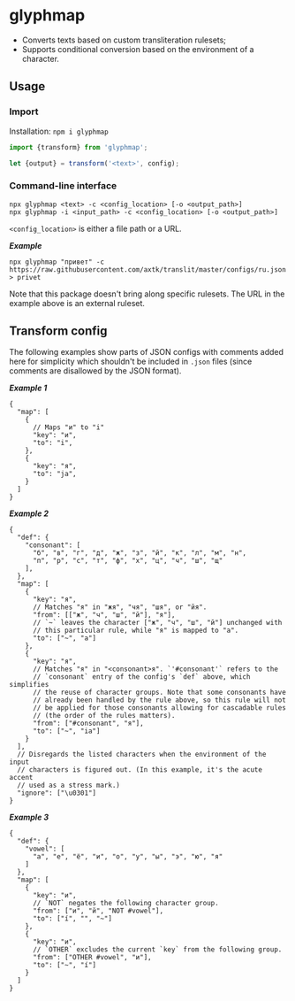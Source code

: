 # glyphmap

- Converts texts based on custom transliteration rulesets;
- Supports conditional conversion based on the environment of a character.

## Usage

### Import

Installation: `npm i glyphmap`

```ts
import {transform} from 'glyphmap';

let {output} = transform('<text>', config);
```

### Command-line interface

```
npx glyphmap <text> -c <config_location> [-o <output_path>]
npx glyphmap -i <input_path> -c <config_location> [-o <output_path>]
```

`<config_location>` is either a file path or a URL.

***Example***

```
npx glyphmap "привет" -c https://raw.githubusercontent.com/axtk/translit/master/configs/ru.json
> privet
```

Note that this package doesn't bring along specific rulesets. The URL in the example above is an external ruleset.

## Transform config

The following examples show parts of JSON configs with comments added here for simplicity which shouldn't be included in `.json` files (since comments are disallowed by the JSON format).

***Example 1***

```
{
  "map": [
    {
      // Maps "и" to "i"
      "key": "и",
      "to": "i",
    },
    {
      "key": "я",
      "to": "ja",
    }
  ]
}
```

***Example 2***

```
{
  "def": {
    "consonant": [
      "б", "в", "г", "д", "ж", "з", "й", "к", "л", "м", "н",
      "п", "р", "с", "т", "ф", "х", "ц", "ч", "ш", "щ"
    ],
  },
  "map": [
    {
      "key": "я",
      // Matches "я" in "жя", "чя", "шя", or "йя".
      "from": [["ж", "ч", "ш", "й"], "я"],
      // `~` leaves the character ["ж", "ч", "ш", "й"] unchanged with
      // this particular rule, while "я" is mapped to "a".
      "to": ["~", "a"]
    },
    {
      "key": "я",
      // Matches "я" in "<consonant>я". `'#consonant'` refers to the
      // `consonant` entry of the config's `def` above, which simplifies
      // the reuse of character groups. Note that some consonants have
      // already been handled by the rule above, so this rule will not
      // be applied for those consonants allowing for cascadable rules
      // (the order of the rules matters).
      "from": ["#consonant", "я"],
      "to": ["~", "ia"]
    }
  ],
  // Disregards the listed characters when the environment of the input
  // characters is figured out. (In this example, it's the acute accent
  // used as a stress mark.)
  "ignore": ["\u0301"]
}
```

***Example 3***

```
{
  "def": {
    "vowel": [
      "а", "е", "ё", "и", "о", "у", "ы", "э", "ю", "я"
    ]
  },
  "map": [
    {
      "key": "и",
      // `NOT` negates the following character group.
      "from": ["и", "й", "NOT #vowel"],
      "to": ["í", "", "~"]
    },
    {
      "key": "и",
      // `OTHER` excludes the current `key` from the following group.
      "from": ["OTHER #vowel", "и"],
      "to": ["~", "í"]
    }
  ]
}
```
